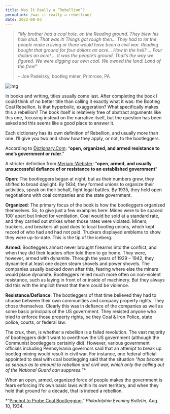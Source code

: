 ```yaml
---
title: Was It Really a “Rebellion”?
permalink: /was-it-really-a-rebellion/
date: 2022-08-03
---
```


> “*My brother had a coal hole, on the Reading ground. They blew his hole  shut. That was it! Things got rough then… They had to let the people  make a living or there would have been a civil war. Reading bought that  ground for four dollars an acre… How in the hell? … Four dollars an  acre! … It was the people’s ground. That’s the way we figured. We were  digging our own coal. We owned the land! Land of the free!*”
>
> – Joe Padelsky, bootleg miner, Primrose, PA

![img](https://www.bootlegcoal.com/wp-content/uploads/2021/12/explosion-gce33994d6_1920-930x620.jpg)

In books and writing, titles usually come last. After completing the  book I could think of no better title than calling it exactly what it  was: the Bootleg Coal Rebellion. Is that hyperbolic, exaggeration? What  specifically makes this a rebellion? The book itself is relatively free  of abstract arguments like this one, focusing instead on the narrative  itself, but the question has been asked and this seems like a good place to answer it.

Each dictionary has its own definition of Rebellion, and usually more than one. I’ll give you two and show how they apply, or not, to the  bootleggers.

According to [Dictionary.Com](https://web.archive.org/web/20201109040718/https://www.dictionary.com/browse/rebellion): “**open, organized, and armed resistance to one’s government or ruler**.”

A stricter definition from [Meriam-Webster](https://web.archive.org/web/20210830072930/https://www.merriam-webster.com/dictionary/rebellion): “**open, armed, and usually unsuccessful defiance of or resistance to an established government**“

**Open**: The bootleggers began at night, but as their  numbers grew, they shifted to broad daylight. By 1934, they formed  unions to organize their activities, speak on their behalf, fight legal  battles. By 1935, they held open negotiations with coal companies and  the state government.

**Organized**: The primary focus of the book is how the  bootleggers organized themselves. So, to give just a few examples here:  Mines were to be spaced 100′ apart but linked for ventilation. Coal  would be sold at a standard rate, and they carried out strikes when  those rates were violated. Miners, truckers, and breakers all paid dues  to local bootleg unions, which kept record of who had and had not paid.  Truckers displayed emblems to show they were up-to-date. This is the tip of the iceberg.

**Armed**: Bootleggers almost never  brought firearms into the conflict, and when they did their leaders  often told them to go home. They were, however, armed with dynamite.  Through the years of 1929 – 1942, they dynamited at least one dozen  steam shovels and power shovels. The companies usually backed down after this, fearing where else the miners would place dynamite. Bootleggers  relied much more often on non-violent resistance, such as laying in  front of or inside of machinery. But they always did this with the  implicit threat that there could be violence.

**Resistance/Defiance**: The bootleggers of that time  believed they had to choose between their own communities and company  property rights. They chose themselves. Clearly this was in defiance of  the companies as well as some basic principals of the US government.  They resisted anyone who tried to enforce those property rights, be they Coal & Iron Police, state police, courts, or federal law.

The crux, then, is whether a rebellion is a failed revolution. The  vast majority of bootleggers didn’t want to overthrow the US government  (although the Communist bootleggers certainly did). However, various  government officials including Pennsylvania governors said that an  attempt to break up bootleg mining would result in civil war. For  instance, one federal official appointed to deal with coal bootlegging  said that the situation “*has become so serious as to amount to rebellion and civil war, which only the calling out of the National Guard can suppress.*”*

When an open, armed, organized force of people makes the government  is fears enforcing it’s own basic laws within its own territory, and  when they hold that ground for a decade, that is indeed a rebellion.

*”[Pinchot to Probe Coal Bootlegging](https://www.bootlegcoal.com/wp-content/uploads/2021/12/1934-08-10-scaled.jpg),” *Philadelphia Evening Bulletin*, Aug. 10, 1934.
